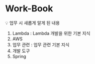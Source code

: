 # Work-Book
💡 업무 시 새롭게 알게 된 내용

1. Lambda : Lambda 개발을 위한 기본 지식
2. AWS
3. 업무 관련 : 업무 관련 기본 지식
4. 개발 도구
5. Spring
